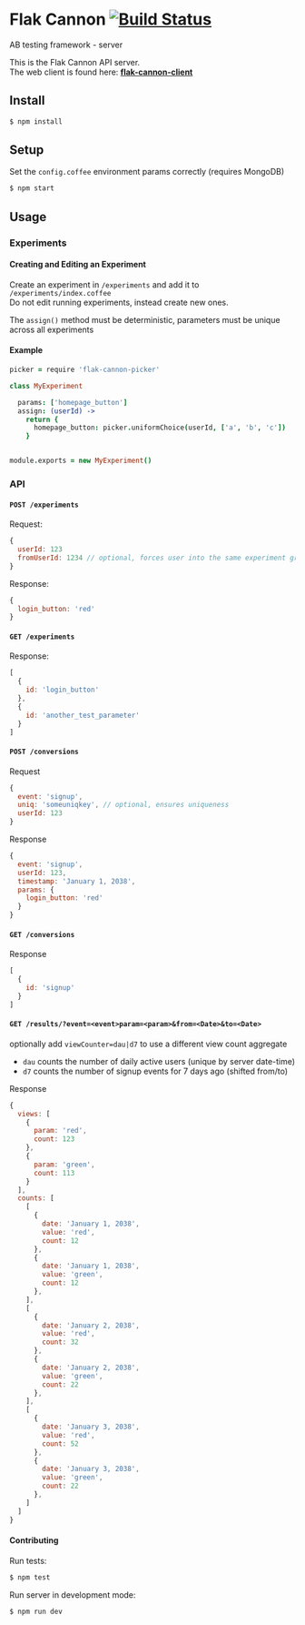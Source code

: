 # Flak Cannon [![Build Status](https://drone.io/github.com/Zolmeister/flak-cannon/status.png)](https://drone.io/github.com/Zolmeister/flak-cannon/latest)

AB testing framework - server

This is the Flak Cannon API server.  
The web client is found here:  **[flak-cannon-client](https://github.com/claydotio/flak-cannon-client)**

## Install

```sh
$ npm install
```

## Setup

Set the `config.coffee` environment params correctly (requires MongoDB)

```sh
$ npm start
```


## Usage

### Experiments

#### Creating and Editing an Experiment

Create an experiment in `/experiments` and add it to `/experiments/index.coffee`  
Do not edit running experiments, instead create new ones.

The `assign()` method must be deterministic, parameters must be unique across all experiments

#### Example

```coffee
picker = require 'flak-cannon-picker'

class MyExperiment

  params: ['homepage_button']
  assign: (userId) ->
    return {
      homepage_button: picker.uniformChoice(userId, ['a', 'b', 'c'])
    }


module.exports = new MyExperiment()
```

### API

#### `POST /experiments`

Request:

```js
{
  userId: 123
  fromUserId: 1234 // optional, forces user into the same experiment group (forever)
}
```

Response:

```js
{
  login_button: 'red'
}
```

#### `GET /experiments`

Response:

```js
[
  {
    id: 'login_button'
  },
  {
    id: 'another_test_parameter'
  }
]
```

#### `POST /conversions`

Request

```js
{
  event: 'signup',
  uniq: 'someuniqkey', // optional, ensures uniqueness
  userId: 123
}
```

Response

```js
{
  event: 'signup',
  userId: 123,
  timestamp: 'January 1, 2038',
  params: {
    login_button: 'red'
  }
}
```

#### `GET /conversions`

Response

```js
[
  {
    id: 'signup'
  }
]
```

#### `GET /results/?event=<event>param=<param>&from=<Date>&to=<Date>`

optionally add `viewCounter=dau|d7` to use a different view count aggregate

  - `dau` counts the number of daily active users (unique by server date-time)
  - `d7` counts the number of signup events for 7 days ago (shifted from/to)

Response

```js
{
  views: [
    {
      param: 'red',
      count: 123
    },
    {
      param: 'green',
      count: 113
    }
  ],
  counts: [
    [
      {
        date: 'January 1, 2038',
        value: 'red',
        count: 12
      },
      {
        date: 'January 1, 2038',
        value: 'green',
        count: 12
      },
    ],
    [
      {
        date: 'January 2, 2038',
        value: 'red',
        count: 32
      },
      {
        date: 'January 2, 2038',
        value: 'green',
        count: 22
      },
    ],
    [
      {
        date: 'January 3, 2038',
        value: 'red',
        count: 52
      },
      {
        date: 'January 3, 2038',
        value: 'green',
        count: 22
      },
    ]
  ]
}
```

#### Contributing

Run tests:

```sh
$ npm test
```

Run server in development mode:

```sh
$ npm run dev
```
